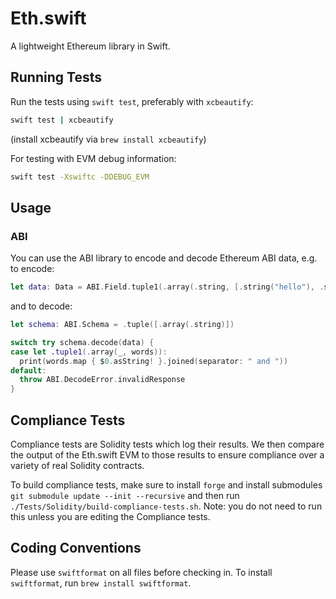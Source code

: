 # Eth.swift

A lightweight Ethereum library in Swift.

## Running Tests

Run the tests using `swift test`, preferably with `xcbeautify`:

```sh
swift test | xcbeautify
```

(install xcbeautify via `brew install xcbeautify`)

For testing with EVM debug information:

```sh
swift test -Xswiftc -DDEBUG_EVM
```

## Usage

### ABI

You can use the ABI library to encode and decode Ethereum ABI data, e.g. to encode:

```swift
let data: Data = ABI.Field.tuple1(.array(.string, [.string("hello"), .string("world")])).encoded
```

and to decode:

```swift
let schema: ABI.Schema = .tuple([.array(.string)])

switch try schema.decode(data) {
case let .tuple1(.array(_, words)):
  print(words.map { $0.asString! }.joined(separator: " and "))
default:
  throw ABI.DecodeError.invalidResponse
}
```

## Compliance Tests

Compliance tests are Solidity tests which log their results. We then compare the output of the Eth.swift EVM to those results to ensure compliance over a variety of real Solidity contracts.

To build compliance tests, make sure to install `forge` and install submodules `git submodule update --init --recursive` and then run `./Tests/Solidity/build-compliance-tests.sh`. Note: you do not need to run this unless you are editing the Compliance tests.

## Coding Conventions

Please use `swiftformat` on all files before checking in. To install `swiftformat`, run `brew install swiftformat`.
